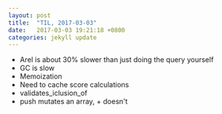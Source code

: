 ```yaml
---
layout: post
title:  "TIL, 2017-03-03"
date:   2017-03-03 19:21:18 +0800
categories: jekyll update
---
```


- Arel is about 30% slower than just doing the query yourself
- GC is slow
- Memoization
- Need to cache score calculations
- validates_iclusion_of
- push mutates an array, + doesn't
